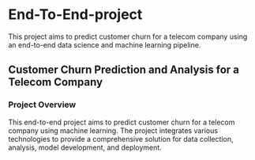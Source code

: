 # End-To-End-project
 This project aims to predict customer churn for a telecom company using an end-to-end data science and machine learning pipeline. 

## Customer Churn Prediction and Analysis for a Telecom Company
### Project Overview

This end-to-end project aims to predict customer churn for a telecom company using machine learning. The project integrates various technologies to provide a comprehensive solution 
for data collection, analysis, model development, and deployment.
